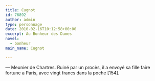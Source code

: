 ```yaml
---
title: Cugnot
id: 76892
author: admin
type: personnage
date: 2010-02-16T10:12:58+00:00
excerpt: Au Bonheur des Dames
novel:
  - bonheur
main_name: Cugnot

---
```

— Meunier de Chartres. Ruiné par un procès, il a envoyé sa fille faire fortune a Paris, avec vingt francs dans la poche [154]. 